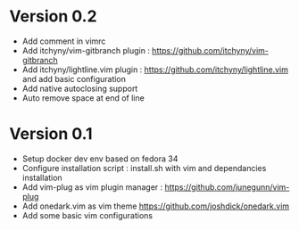 # Version 0.2
- Add comment in vimrc
- Add itchyny/vim-gitbranch plugin : https://github.com/itchyny/vim-gitbranch
- Add itchyny/lightline.vim plugin : https://github.com/itchyny/lightline.vim
and add basic configuration
- Add native autoclosing support
- Auto remove space at end of line

# Version 0.1
- Setup docker dev env based on fedora 34
- Configure installation script : install.sh with vim and dependancies
installation
- Add vim-plug as vim plugin manager : https://github.com/junegunn/vim-plug
- Add onedark.vim as vim theme https://github.com/joshdick/onedark.vim
- Add some basic vim configurations

